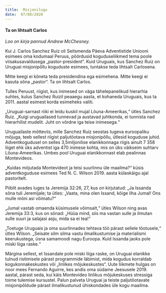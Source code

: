 ```yaml
---
title:  Misjonilugu
date:  07/08/2020
---
```


#### Ta on lihtsalt Carlos

_Loo on kirja pannud Andrew McChesney._

Kui J. Carlos Sanchez Ruiz oli Seitsmenda Päeva Adventistide Uniooni esimees oma kodumaal Peruus, pöördusid koguduseliikmed tema poole viisakusavaldusega „pastor-president“. Kuid Uruguais, kus Sanchez Ruiz on Uruguai misjonipõllu koguduste esimees, tuntakse teda lihtsalt Carlosena.

Mitte keegi ei kõneta teda presidendina ega esimehena. Mitte keegi ei kasuta sõna „pastor“. Ta on lihtsalt Carlos.

Tulles Peruust, riigist, kus inimesed on väga tähelepanelikud hierarhia suhtes, kulus Sanchez Ruizil peaaegu aasta, et kohaneda Uruguais, kus ta 2011. aastal esimest korda esimeheks valiti.

„Uruguai-sarnast riiki ei leidu kuskil mujal Lõuna-Ameerikas,“ ütles Sanchez Ruiz. „Kuigi uruguailased tunnevad ja austavad juhtkonda, ei tunnista nad hierarhilist mudelit. Juht on võrdne iga teise inimesega.“

Uruguailaste mõtteviis, mille Sanchez Ruiz seostas tugeva euroopaliku mõjuga, teeb sellest riigist paljutõotava misjonipõllu, ütlesid koguduse juhid. Advent­kogudusel on selles 3,5miljonilise elanikkonnaga riigis ainult 7 358 liiget ehk üks adventist iga 470 inimese kohta, mis on üks väikseim suhtarv Lõuna-Ameerikas. Umbes pool Uruguai elanikkonnast elab pealinnas Montevideos.

„Kuidas mõjutada Montevideot ja teisi suurlinnu üle maailma?“ küsis adventkoguduse esimees Ted N. C. Wilson 2019. aasta külaskäigu ajal pastoritelt.

Piiblit avades luges ta Jeremija 32:26, 27, kus on kirjutatud: „Ja Issanda sõna tuli Jeremijale; ta ütles: „Vaata, mina olen Issand, kõige liha Jumal! Ons mulle mõni asi võimatu?“

„Jumal vastab omaenda küsimusele võimsalt,“ ütles Wilson ning avas Jeremija 33:3, kus on sõnad: „Hüüa mind, siis ma vastan sulle ja ilmutan sulle suuri ja salajasi asju, mida sa ei tea!“

„Toetuge Uruguais ja oma suurlinnades tehtava töö pärast sellele tõotusele,“ ütles Wilson. „Seisate silm silma vastu ilmalikustumise ja materialismi keerukustega, üsna samamoodi nagu Euroopa. Kuid Issanda jaoks pole miski liiga raske.“

Märgina sellest, et Issandale pole miski liiga raske, on Uruguai elanikke tulnud ristimisele pärast programmide läbimist, mida kogudus korraldab kogukonnakeskustes või „linlikes mõjukeskustes“. Uute liikmete hulgas on noor mees Fernando Aguirre, kes andis oma südame Jeesusele 2019. aastal, pärast seda, kui käis Montevideo linlikus mõjukeskuses stressiga toime tulemise kursustel. Palun palveta Uruguai ja teiste paljutõotavate misjonipõldude pärast ilmalikustunud ühiskondades üle kogu maailma.
